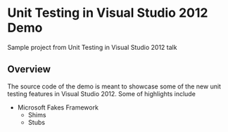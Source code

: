 Unit Testing in Visual Studio 2012 Demo
=======================================

Sample project from Unit Testing in Visual Studio 2012 talk

Overview
--------

The source code of the demo is meant to showcase some of the new unit testing features in Visual Studio 2012. Some of highlights include

* Microsoft Fakes Framework
    * Shims
    * Stubs
